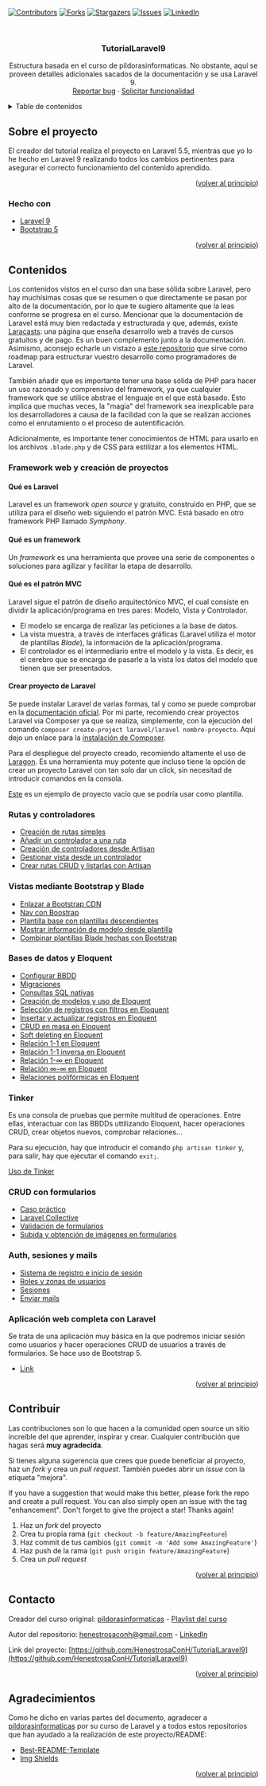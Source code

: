 <div id="top"></div>

<!-- PROJECT SHIELDS -->
<!--
*** I'm using markdown "reference style" links for readability.
*** Reference links are enclosed in brackets [ ] instead of parentheses ( ).
*** See the bottom of this document for the declaration of the reference variables
*** for contributors-url, forks-url, etc. This is an optional, concise syntax you may use.
*** https://www.markdownguide.org/basic-syntax/#reference-style-links
-->

[![Contributors][contributors-shield]][contributors-url]
[![Forks][forks-shield]][forks-url]
[![Stargazers][stars-shield]][stars-url]
[![Issues][issues-shield]][issues-url]
[![LinkedIn][linkedin-shield]][linkedin-url]

<!-- PROJECT LOGO -->
<br />
<div align="center">
  <h3 align="center">TutorialLaravel9</h3>

  <p align="center">
    Estructura basada en el curso de pildorasinformaticas. No obstante, aquí se proveen detalles adicionales sacados de la documentación y se usa Laravel 9.
    <br />
    <a href="https://github.com/HenestrosaConH/TutorialLaravel9/issues">Reportar bug</a>
    ·
    <a href="https://github.com/HenestrosaConH/TutorialLaravel9/issues">Solicitar funcionalidad</a>
  </p>
</div>

<!-- TABLE OF CONTENTS -->
<details>
  <summary>Table de contenidos</summary>
  <ol>
    <li>
      <a href="#sobre-el-proyecto">Sobre el proyecto</a>
      <ul>
        <li><a href="#realizado-con">Realizado con</a></li>
      </ul>
    </li>
    <li>
      <a href="#contenidos">Contenidos</a>
			<ol>
				<li><a href="#framework-web-y-creacion-de-proyectos">Framework web y creación de proyectos</a></li>
				<li><a href="#rutas-y-controladores">Rutas y controladores</a></li>
				<li><a href="#vistas-mediante-bootstrap-y-blade">Vistas mediante Bootstrap y Blade</a></li>
				<li>
					<a href="#bases-de-datos-y-eloquent">Bases de datos y Eloquent</a>
					<ol start="5">
						<li><a href="#tinker">Tinker</a></li>
					</ol>
				</li>
				<li><a href="#crud-con-formularios">CRUD con formularios</a></li>
				<li><a href="#auth-sesiones-y-mails">Auth, sesiones y mails</a></li>
				<li><a href="#aplicacion-web-completa-con-laravel">Aplicación web completa con Laravel</a></li>
			</ol>
    </li>
		<li><a href="#contribuir">Contribuir</a></li>
    <li><a href="#contacto">Contacto</a></li>
    <li><a href="#agradecimientos">Agradecimientos</a></li>
  </ol>
</details>

<!-- SOBRE EL PROYECTO -->

## Sobre el proyecto

El creador del tutorial realiza el proyecto en Laravel 5.5, mientras que yo lo he hecho en Laravel 9 realizando todos los cambios pertinentes para asegurar el correcto funcionamiento del contenido aprendido.

<p align="right">(<a href="#top">volver al principio</a>)</p>

<!-- HECHO CON -->

### Hecho con

-   [Laravel 9](https://laravel.com)
-   [Bootstrap 5](https://getbootstrap.com)

<p align="right">(<a href="#top">volver al principio</a>)</p>

<!-- GETTING STARTED -->

## Contenidos

Los contenidos vistos en el curso dan una base sólida sobre Laravel, pero hay muchísimas cosas que se resumen o que directamente se pasan por alto de la documentación, por lo que te sugiero altamente que la leas conforme se progresa en el curso. Mencionar que la documentación de Laravel está muy bien redactada y estructurada y que, además, existe [Laracasts](https://laracasts.com/): una página que enseña desarrollo web a través de cursos gratuitos y de pago. Es un buen complemento junto a la documentación. Asimismo, aconsejo echarle un vistazo a [este repositorio](https://github.com/LaravelDaily/Laravel-Roadmap-Learning-Path) que sirve como roadmap para estructurar vuestro desarrollo como programadores de Laravel.

También añadir que es importante tener una base sólida de PHP para hacer un uso razonado y comprensivo del framework, ya que cualquier framework que se utilice abstrae el lenguaje en el que está basado. Esto implica que muchas veces, la "magia" del framework sea inexplicable para los desarrolladores a causa de la facilidad con la que se realizan acciones como el enrutamiento o el proceso de autentificación.

Adicionalmente, es importante tener conocimientos de HTML para usarlo en los archivos `.blade.php` y de CSS para estilizar a los elementos HTML.

<!-- FRAMEWORK WEB Y CREACIÓN DE PROYECTOS -->
### Framework web y creación de proyectos

#### Qué es Laravel

Laravel es un framework *open source* y gratuito, construido en PHP, que se utiliza para el diseño web siguiendo el patrón MVC. Está basado en otro framework PHP llamado *Symphony*.

#### Qué es un framework

Un *framework*  es una herramienta que provee una serie de componentes o soluciones para agilizar y facilitar la etapa de desarrollo.

#### Qué es el patrón MVC

Laravel sigue el patrón de diseño arquitectónico MVC, el cual consiste en dividir la aplicación/programa en tres pares: Modelo, Vista y Controlador.

* El modelo se encarga de realizar las peticiones a la base de datos.
* La vista muestra, a través de interfaces gráficas (Laravel utiliza el motor de plantillas *Blade*), la información de la aplicación/programa.
* El controlador es el intermediario entre el modelo y la vista. Es decir, es el cerebro que se encarga de pasarle a la vista los datos del modelo que tienen que ser presentados.

#### Crear proyecto de Laravel

Se puede instalar Laravel de varias formas, tal y como se puede comprobar en la [documentación oficial](https://laravel.com/docs/9.x). Por mi parte, recomiendo crear proyectos Laravel via Composer ya que se realiza, simplemente, con la ejecución del comando `composer create-project laravel/laravel nombre-proyecto`. Aquí dejo un enlace para la [instalación de Composer](https://getcomposer.org/download/).

Para el despliegue del proyecto creado, recomiendo altamente el uso de [Laragon](https://laragon.org/). Es una herramienta muy potente que incluso tiene la opción de crear un proyecto Laravel con tan solo dar un click, sin necesitad de introducir comandos en la consola.

[Este](https://github.com/HenestrosaConH/TutorialLaravel9/tree/main/1.%20Framework%20web%20e%20instalaci%C3%B3n/Proyecto%20vac%C3%ADo/example-app) es un ejemplo de proyecto vacío que se podría usar como plantilla.

<!-- RUTAS Y CONTROLADORES -->
### Rutas y controladores

-   <a href="https://github.com/HenestrosaConH/TutorialLaravel9/tree/main/2.%20Rutas%20y%20controladores/a)%20Creaci%C3%B3n%20de%20rutas%20simples/routes">Creación de rutas simples</a>
-   <a href="https://github.com/HenestrosaConH/TutorialLaravel9/tree/main/2.%20Rutas%20y%20controladores/b)%20A%C3%B1adir%20un%20controlador%20a%20una%20ruta">Añadir un controlador a una ruta</a>
-   <a href="https://github.com/HenestrosaConH/TutorialLaravel9/tree/main/2.%20Rutas%20y%20controladores/c)%20Creaci%C3%B3n%20de%20controladores%20desde%20Artisan">Creación de controladores desde Artisan</a>
-   <a href="https://github.com/HenestrosaConH/TutorialLaravel9/tree/main/2.%20Rutas%20y%20controladores/d)%20Gestionar%20vista%20desde%20un%20controlador">Gestionar vista desde un controlador</a>
-   <a href="https://github.com/HenestrosaConH/TutorialLaravel9/tree/main/2.%20Rutas%20y%20controladores/e)%20Crear%20rutas%20CRUD%20y%20listarlas%20con%20Artisan">Crear rutas CRUD y listarlas con Artisan</a>

<!-- VISTAS MEDIANTE BOOTSTRAP Y BLADE -->
### Vistas mediante Bootstrap y Blade

-   <a href="https://github.com/HenestrosaConH/TutorialLaravel9/tree/main/3.%20Vistas%20mediante%20Bootstrap%20y%20Blade/a)%20Enlazar%20a%20Bootstrap%20CDN">Enlazar a Bootstrap CDN</a>
-   <a href="https://github.com/HenestrosaConH/TutorialLaravel9/tree/main/3.%20Vistas%20mediante%20Bootstrap%20y%20Blade/b)%20Nav%20con%20Bootstrap">Nav con Boostrap</a>
-   <a href="https://github.com/HenestrosaConH/TutorialLaravel9/tree/main/3.%20Vistas%20mediante%20Bootstrap%20y%20Blade/c)%20Plantilla%20base%20con%20plantillas%20descendientes">Plantilla base con plantillas descendientes</a>
-   <a href="https://github.com/HenestrosaConH/TutorialLaravel9/tree/main/3.%20Vistas%20mediante%20Bootstrap%20y%20Blade/d)%20Mostrar%20informaci%C3%B3n%20de%20modelo%20desde%20plantilla">Mostrar información de modelo desde plantilla</a>
-   <a href="https://github.com/HenestrosaConH/TutorialLaravel9/tree/main/3.%20Vistas%20mediante%20Bootstrap%20y%20Blade/e)%20Combinar%20plantillas%20Blade%20hechas%20con%20Bootstrap/resources%20-%20views">Combinar plantillas Blade hechas con Bootstrap</a>

<!-- BASES DE DATOS Y ELOQUENT -->
### Bases de datos y Eloquent

-   <a href="https://github.com/HenestrosaConH/TutorialLaravel9/tree/main/4.%20Bases%20de%20datos%20y%20Eloquent/a)%20Configurar%20BBDD">Configurar BBDD</a>
-   <a href="https://github.com/HenestrosaConH/TutorialLaravel9/tree/main/4.%20Bases%20de%20datos%20y%20Eloquent/b)%20Migraciones">Migraciones</a>
-   <a href="https://github.com/HenestrosaConH/TutorialLaravel9/tree/main/4.%20Bases%20de%20datos%20y%20Eloquent/c)%20Consultas%20SQL%20nativas/routes">Consultas SQL nativas</a>
-   <a href="https://github.com/HenestrosaConH/TutorialLaravel9/tree/main/4.%20Bases%20de%20datos%20y%20Eloquent/d)%20Creaci%C3%B3n%20de%20modelos%20y%20uso%20de%20Eloquent">Creación de modelos y uso de Eloquent</a>
-   <a href="https://github.com/HenestrosaConH/TutorialLaravel9/tree/main/4.%20Bases%20de%20datos%20y%20Eloquent/e)%20Selecci%C3%B3n%20de%20registros%20con%20filtros%20en%20Eloquent">Selección de registros con filtros en Eloquent</a>
-   <a href="https://github.com/HenestrosaConH/TutorialLaravel9/tree/main/4.%20Bases%20de%20datos%20y%20Eloquent/f)%20Insertar%20y%20actualizar%20registros%20en%20Eloquent/routes">Insertar y actualizar registros en Eloquent</a>
-   <a href="https://github.com/HenestrosaConH/TutorialLaravel9/tree/main/4.%20Bases%20de%20datos%20y%20Eloquent/g)%20CRUD%20en%20masa%20en%20Eloquent">CRUD en masa en Eloquent</a>
-   <a href="https://github.com/HenestrosaConH/TutorialLaravel9/tree/main/4.%20Bases%20de%20datos%20y%20Eloquent/h)%20Soft%20deleting%20en%20Eloquent">Soft deleting en Eloquent</a>
-   <a href="https://github.com/HenestrosaConH/TutorialLaravel9/tree/main/4.%20Bases%20de%20datos%20y%20Eloquent/i)%20Relaci%C3%B3n%201-1%20en%20Eloquent">Relación 1-1 en Eloquent</a>
-   <a href="https://github.com/HenestrosaConH/TutorialLaravel9/tree/main/4.%20Bases%20de%20datos%20y%20Eloquent/j)%20Relaci%C3%B3n%201-1%20inversa%20en%20Eloquent">Relación 1-1 inversa en Eloquent</a>
-   <a href="https://github.com/HenestrosaConH/TutorialLaravel9/tree/main/4.%20Bases%20de%20datos%20y%20Eloquent/k)%20Relaci%C3%B3n%201-%E2%88%9E%20en%20Eloquent">Relación 1-∞ en Eloquent</a>
-   <a href="https://github.com/HenestrosaConH/TutorialLaravel9/tree/main/4.%20Bases%20de%20datos%20y%20Eloquent/l)%20Relaci%C3%B3n%20%E2%88%9E-%E2%88%9E%20en%20Eloquent">Relación ∞-∞ en Eloquent</a>
-   <a href="https://github.com/HenestrosaConH/TutorialLaravel9/tree/main/4.%20Bases%20de%20datos%20y%20Eloquent/m)%20Relaciones%20polif%C3%B3rmicas%20en%20Eloquent">Relaciones polifórmicas en Eloquent</a>

<!-- TINKER -->
### Tinker

Es una consola de pruebas que permite multitud de operaciones. Entre ellas, interactuar con las BBDDs uttilizando Eloquent, hacer operaciones CRUD, crear objetos nuevos, comprobar relaciones…

Para su ejecución, hay que introducir el comando `php artisan tinker` y, para salir, hay que ejecutar el comando `exit;`.

<a href="https://github.com/HenestrosaConH/TutorialLaravel9/blob/main/4.5%20Tinker/uso-de-tinker.txt">Uso de Tinker</a>

<!-- CRUD con formularios -->
### CRUD con formularios

-   <a href="https://github.com/HenestrosaConH/TutorialLaravel9/tree/main/5.%20CRUD%20con%20formularios/a)%20Caso%20pr%C3%A1ctico">Caso práctico</a>
-   <a href="https://github.com/HenestrosaConH/TutorialLaravel9/tree/main/5.%20CRUD%20con%20formularios/b)%20Laravel%20Collective">Laravel Collective</a>
-   <a href="https://github.com/HenestrosaConH/TutorialLaravel9/tree/main/5.%20CRUD%20con%20formularios/c)%20Validaci%C3%B3n%20de%20formularios">Validación de formularios</a>
-   <a href="https://github.com/HenestrosaConH/TutorialLaravel9/tree/main/5.%20CRUD%20con%20formularios/d)%20Subida%20y%20obtenci%C3%B3n%20de%20im%C3%A1genes%20en%20formularios">Subida y obtención de imágenes en formularios</a>

<!-- AUTH, SESIONES Y MAILS -->
### Auth, sesiones y mails

-   <a href="https://github.com/HenestrosaConH/TutorialLaravel9/tree/main/6.%20Auth%2C%20sesiones%20y%20mails/a)%20Sistema%20de%20registro%20e%20inicio%20de%20sesi%C3%B3n">Sistema de registro e inicio de sesión</a>
-   <a href="https://github.com/HenestrosaConH/TutorialLaravel9/tree/main/6.%20Auth%2C%20sesiones%20y%20mails/b)%20Roles%20y%20zonas%20de%20usuarios">Roles y zonas de usuarios</a>
-   <a href="https://github.com/HenestrosaConH/TutorialLaravel9/tree/main/6.%20Auth%2C%20sesiones%20y%20mails/c)%20Sesiones">Sesiones</a>
-   <a href="https://github.com/HenestrosaConH/TutorialLaravel9/tree/main/6.%20Auth%2C%20sesiones%20y%20mails/d)%20Enviar%20mails">Enviar mails</a>

<!-- APLICACIÓN WEB COMPLETA CON LARAVEL -->
### Aplicación web completa con Laravel

Se trata de una aplicación muy básica en la que podremos iniciar sesión como usuarios y hacer operaciones CRUD de usuarios a través de formularios. Se hace uso de Bootstrap 5.

-   <a href="https://github.com/HenestrosaConH/TutorialLaravel9/tree/main/7.%20Aplicaci%C3%B3n%20web%20completa%20con%20Laravel">Link</a>

<p align="right">(<a href="#top">volver al principio</a>)</p>


<!-- CONTRIBUIR -->
## Contribuir

Las contribuciones son lo que hacen a la comunidad open source un sitio increíble del que aprender, inspirar y crear. Cualquier contribución que hagas será **muy agradecida**.

Si tienes alguna sugerencia que crees que puede beneficiar al proyecto, haz un *fork* y crea un *pull request*. También puedes abrir un *issue* con la etiqueta "mejora".

If you have a suggestion that would make this better, please fork the repo and create a pull request. You can also simply open an issue with the tag "enhancement".
Don't forget to give the project a star! Thanks again!

1. Haz un *fork* del proyecto
2. Crea tu propia rama (`git checkout -b feature/AmazingFeature`)
3. Haz commit de tus cambios (`git commit -m 'Add some AmazingFeature'`)
4. Haz push de la rama (`git push origin feature/AmazingFeature`)
5. Crea un *pull request*

<p align="right">(<a href="#top">volver al principio</a>)</p>

<!-- CONTACTO -->

## Contacto
 
Creador del curso original: [pildorasinformaticas](https://www.youtube.com/channel/UCdulIs-x_xrRd1ezwJZR9ww) - [Playlist del curso](https://www.youtube.com/watch?v=0sHSrqyZCnM&list=PLU8oAlHdN5Bk-qkvjER90g2c_jVmpAHBh&ab_channel=pildorasinformaticas)

Autor del repositorio: henestrosaconh@gmail.com - [LinkedIn](https://www.linkedin.com/in/josecarloslh/)

Link del proyecto: [https://github.com/HenestrosaConH/TutorialLaravel9](https://github.com/HenestrosaConH/TutorialLaravel9)

<p align="right">(<a href="#top">volver al principio</a>)</p>

<!-- Agradecimientos -->

## Agradecimientos

Como he dicho en varias partes del documento, agradecer a [pildorasinformaticas](https://www.youtube.com/channel/UCdulIs-x_xrRd1ezwJZR9ww) por su curso de Laravel y a todos estos repositorios que han ayudado a la realización de este proyecto/README:

-   [Best-README-Template](https://github.com/othneildrew/Best-README-Template/)
-   [Img Shields](https://shields.io)

<p align="right">(<a href="#top">volver al principio</a>)</p>

<!-- MARKDOWN LINKS & IMAGES -->
<!-- https://www.markdownguide.org/basic-syntax/#reference-style-links -->

[contributors-shield]: https://img.shields.io/github/contributors/HenestrosaConH/TutorialLaravel9.svg?style=for-the-badge
[contributors-url]: https://github.com/HenestrosaConH/TutorialLaravel9/graphs/contributors
[forks-shield]: https://img.shields.io/github/forks/HenestrosaConH/TutorialLaravel9.svg?style=for-the-badge
[forks-url]: https://github.com/HenestrosaConH/TutorialLaravel9/network/members
[stars-shield]: https://img.shields.io/github/stars/HenestrosaConH/TutorialLaravel9.svg?style=for-the-badge
[stars-url]: https://github.com/HenestrosaConH/TutorialLaravel9/stargazers
[issues-shield]: https://img.shields.io/github/issues/HenestrosaConH/TutorialLaravel9.svg?style=for-the-badge
[issues-url]: https://github.com/HenestrosaConH/TutorialLaravel9/issues
[linkedin-shield]: https://img.shields.io/badge/-LinkedIn-black.svg?style=for-the-badge&logo=linkedin&colorB=555
[linkedin-url]: https://linkedin.com/in/henestrosaconh
